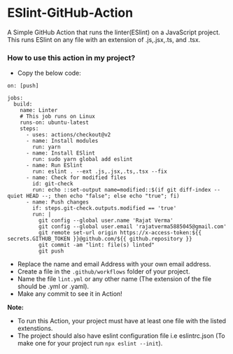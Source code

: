 # ESlint-GitHub-Action
A Simple GitHub Action that runs the linter(ESlint) on a JavaScript project. This runs ESlint on any file with an extension of .js,.jsx,.ts, and .tsx.

### How to use this action in my project?

- Copy the below code:
```
on: [push]

jobs:
  build:
    name: Linter
    # This job runs on Linux
    runs-on: ubuntu-latest
    steps:
      - uses: actions/checkout@v2
      - name: Install modules
        run: yarn
      - name: Install ESlint
        run: sudo yarn global add eslint
      - name: Run ESlint
        run: eslint . --ext .js,.jsx,.ts,.tsx --fix
      - name: Check for modified files
        id: git-check
        run: echo ::set-output name=modified::$(if git diff-index --quiet HEAD --; then echo "false"; else echo "true"; fi)
      - name: Push changes
        if: steps.git-check.outputs.modified == 'true'
        run: |
          git config --global user.name 'Rajat Verma'
          git config --global user.email 'rajatverma5885045@gmail.com'
          git remote set-url origin https://x-access-token:${{ secrets.GITHUB_TOKEN }}@github.com/${{ github.repository }}
          git commit -am "lint: file(s) linted"
          git push
```
- Replace the name and email Address with your own email address.
- Create a file in the `.github/workflows` folder of your project.
- Name the file `lint.yml` or any other name (The extension of the file should be .yml or .yaml).
- Make any commit to see it in Action!

**Note:**
- To run this Action, your project must have at least one file with the listed extenstions.
- The project should also have eslint configuration file i.e eslintrc.json (To make one for your project run `npx eslint --init`).
